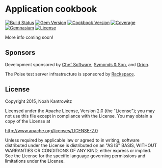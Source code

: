 # Application cookbook

[![Build Status](https://img.shields.io/travis/poise/application.svg)](https://travis-ci.org/poise/application)
[![Gem Version](https://img.shields.io/gem/v/poise-application.svg)](https://rubygems.org/gems/poise-application)
[![Cookbook Version](https://img.shields.io/cookbook/v/application.svg)](https://supermarket.chef.io/cookbooks/application)
[![Coverage](https://img.shields.io/codeclimate/coverage/github/poise/application.svg)](https://codeclimate.com/github/poise/application)
[![Gemnasium](https://img.shields.io/gemnasium/poise/application.svg)](https://gemnasium.com/poise/application)
[![License](https://img.shields.io/badge/license-Apache_2-blue.svg)](https://www.apache.org/licenses/LICENSE-2.0)

More info coming soon!


## Sponsors

Development sponsored by [Chef Software](https://www.chef.io/), [Symonds & Son](http://symondsandson.com/), and [Orion](https://www.orionlabs.co/).

The Poise test server infrastructure is sponsored by [Rackspace](https://rackspace.com/).

## License

Copyright 2015, Noah Kantrowitz

Licensed under the Apache License, Version 2.0 (the "License");
you may not use this file except in compliance with the License.
You may obtain a copy of the License at

http://www.apache.org/licenses/LICENSE-2.0

Unless required by applicable law or agreed to in writing, software
distributed under the License is distributed on an "AS IS" BASIS,
WITHOUT WARRANTIES OR CONDITIONS OF ANY KIND, either express or implied.
See the License for the specific language governing permissions and
limitations under the License.

